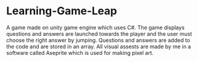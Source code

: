 # Learning-Game-Leap
A game made on unity game engine which uses C#. The game displays questions and answers are launched towards the player and the user must choose the right answer by jumping. Questions and answers are added to the code and are stored in an array. All visual assests are made by me in a software called Aseprite which is used for making pixel art.
